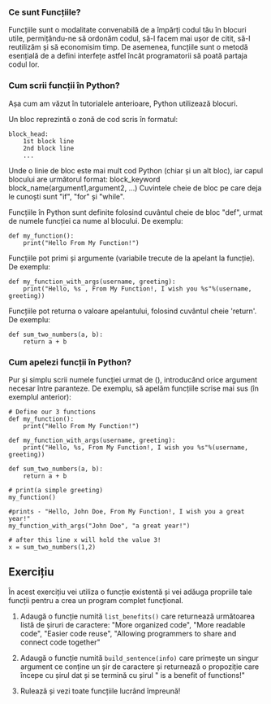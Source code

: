 ### Ce sunt Funcțiile?

Funcțiile sunt o modalitate convenabilă de a împărți codul tău în blocuri utile, permițându-ne să ordonăm codul, să-l facem mai ușor de citit, să-l reutilizăm și să economisim timp. De asemenea, funcțiile sunt o metodă esențială de a defini interfețe astfel încât programatorii să poată partaja codul lor.

### Cum scrii funcții în Python?

Așa cum am văzut în tutorialele anterioare, Python utilizează blocuri.

Un bloc reprezintă o zonă de cod scris în formatul:

    block_head:
        1st block line
        2nd block line
        ...

Unde o linie de bloc este mai mult cod Python (chiar și un alt bloc), iar capul blocului are următorul format:
block_keyword block_name(argument1,argument2, ...)
Cuvintele cheie de bloc pe care deja le cunoști sunt "if", "for" și "while".

Funcțiile în Python sunt definite folosind cuvântul cheie de bloc "def", urmat de numele funcției ca nume al blocului.
De exemplu:

    def my_function():
        print("Hello From My Function!")


Funcțiile pot primi și argumente (variabile trecute de la apelant la funcție).
De exemplu:

    def my_function_with_args(username, greeting):
        print("Hello, %s , From My Function!, I wish you %s"%(username, greeting))


Funcțiile pot returna o valoare apelantului, folosind cuvântul cheie 'return'.
De exemplu:

    def sum_two_numbers(a, b):
        return a + b

### Cum apelezi funcții în Python?

Pur și simplu scrii numele funcției urmat de (), introducând orice argument necesar între paranteze.
De exemplu, să apelăm funcțiile scrise mai sus (în exemplul anterior):

    # Define our 3 functions
    def my_function():
        print("Hello From My Function!")

    def my_function_with_args(username, greeting):
        print("Hello, %s, From My Function!, I wish you %s"%(username, greeting))

    def sum_two_numbers(a, b):
        return a + b

    # print(a simple greeting)
    my_function()

    #prints - "Hello, John Doe, From My Function!, I wish you a great year!"
    my_function_with_args("John Doe", "a great year!")

    # after this line x will hold the value 3!
    x = sum_two_numbers(1,2)  


Exercițiu
--------

În acest exercițiu vei utiliza o funcție existentă și vei adăuga propriile tale funcții pentru a crea un program complet funcțional.

1. Adaugă o funcție numită `list_benefits()` care returnează următoarea listă de șiruri de caractere: "More organized code", "More readable code", "Easier code reuse", "Allowing programmers to share and connect code together"

2. Adaugă o funcție numită `build_sentence(info)` care primește un singur argument ce conține un șir de caractere și returnează o propoziție care începe cu șirul dat și se termină cu șirul " is a benefit of functions!"

3. Rulează și vezi toate funcțiile lucrând împreună!